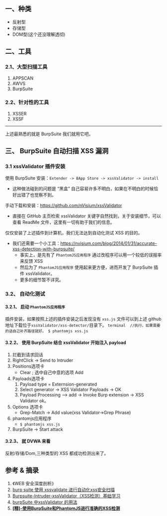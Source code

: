 ## 一、种类
- 反射型
- 存储型
- DOM型(这个还没理解透彻)

## 二、工具
### 2.1、大型扫描工具
1. APPSCAN
2. AWVS
3. BurpSuite

### 2.2、针对性的工具
1. XSSER
2. XSSF

----
上述最熟悉的就是 BurpSuite 我们就用它吧。

## 三、 BurpSuite 自动扫描 XSS 漏洞
### 3.1 xssValidator 插件安装
使用 BurpSuite 安装：`Extender -> BApp Store -> xssValidator -> install` 
- 这种做法碰到的问题是 “黑盒” 自己容易许多不明白，如果在不明白的时候恰好出错了也觉察不到。

手动下载和安装：https://github.com/nVisium/xssValidator
- 直接在 GitHub 主页检索 xssValidator 关键字自然找到，关于安装细节，可以查看 ReadMe 文件，这里有一切有助于我们的信息。

仅仅安装了上述插件到计算机，我们无法达到自动化测试 XSS 的目的。
- 我们还需要一个小工具：https://nvisium.com/blog/2014/01/31/accurate-xss-detection-with-burpsuite/
    - 事实上，是先有了 `PhantomJS应用程序` 通过改程序可以用一个较低的误报率来反馈 XSS
    - 然后为了 `PhantomJS应用程序` 使用起来更方便，进而开发了 BurpSuite 插件 xssValidator。
    - 更多的细节暂不详究。

### 3.2、 自动化测试
#### 3.2.1、 启动 `PhantomJS应用程序` 
插件安装，如果按照上述的插件安装之后发现没有 `xss.js` 文件可以到上述 github 地址下载位于`xssValidator/xss-detector/`目录下。
    ```terminal 
    //执行，如果需要的话自己补齐路径就好。
    $ phantomjs xss.js
    ```
#### 3.2.2、 使用 BurpSuite 结合 xssValidator 开始注入 payload
1. 拦截到请求回话
2. RightClick -> Send to Intruder
3. Positions选项卡
    - Clear ; 选中自己中意的选项 Add
4. Payloads选项卡
    1. Payload type = Externsion-generated
    2. Select generator -> XSS Validator Payloads -> OK
    3. Payload Processing --> add -> Invoke Burp extension -> XSS Validator ok。
5. Options 选项卡
    - Grep-Match -> Add value(xss Validator->Grep Phrase)
6. phantomjs应用程序
    - `$ phantomjs xss.js`
7. BurpSuite -> Start attack


#### 3.2.3、 就 DVWA 来看 
反射/存储/Dom,三种类型的 XSS 都成功检测出来了。








## 参考 & 摘录
1. 《WEB 安全深度剖析》
2. [burp suite 使用 xssvalidate 进行自动化xss安全扫描](https://www.mmfei.com/?p=444)
2. [Burpsuite-Intruder-xssValidator（XSS检测）基础学习](http://www.bubuko.com/infodetail-2320488.html)
3. [burpSuite 中xssValidator 的用法 ](http://makaidong.com/MiWhite/237324_7929836.html)
4. [__[精]-使用BurpSuite和PhantomJS进行准确的XSS检测__](https://nvisium.com/blog/2014/01/31/accurate-xss-detection-with-burpsuite/)